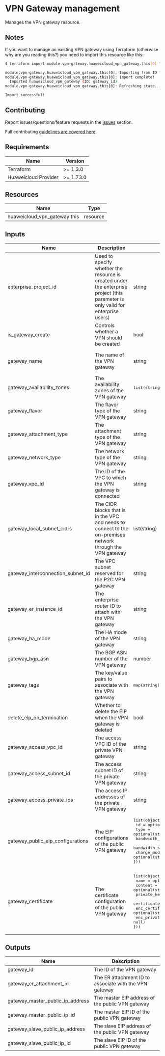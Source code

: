 # VPN Gateway management

Manages the VPN gateway resource.

## Notes

If you want to manage an existing VPN gateway using Terraform (otherwise why are you reading this?) you need to import
this resource like this:

```bash
$ terraform import module.vpn-gateway.huaweicloud_vpn_gateway.this[0] "gateway_id"

module.vpn-gateway.huaweicloud_vpn_gateway.this[0]: Importing from ID "gateway_id"...
module.vpn-gateway.huaweicloud_vpn_gateway.this[0]: Import complete!
  Imported huaweicloud_vpn_gateway (ID: gateway_id)
module.vpn-gateway.huaweicloud_vpn_gateway.this[0]: Refreshing state... (ID: gateway_id)

Import successful!
```

## Contributing

Report issues/questions/feature requests in the [issues](https://github.com/terraform-huaweicloud-modules/terraform-huaweicloud-vpn/issues/new)
section.

Full contributing [guidelines are covered here](../../github/how_to_contribute.md).

## Requirements

| Name | Version |
|------|---------|
| Terraform | >= 1.3.0 |
| Huaweicloud Provider | >= 1.73.0 |

## Resources

| Name | Type |
|------|------|
| huaweicloud_vpn_gateway.this | resource |

## Inputs

<!-- markdownlint-disable MD013 -->
| Name | Description | Type | Default | Required |
|------|-------------|------|:-------:|:--------:|
| enterprise_project_id | Used to specify whether the resource is created under the enterprise project (this parameter is only valid for enterprise users) | string | "" | N |
| is_gateway_create | Controls whether a VPN should be created | bool | true | N |
| gateway_name | The name of the VPN gateway | string | "" | Y (Unless is_gateway_create is specified as false) |
| gateway_availability_zones | The availability zones of the VPN gateway | <pre>list(string)</pre> | <pre>[]</pre> | Y (Unless is_gateway_create is specified as false) |
| gateway_flavor | The flavor type of the VPN gateway | string | "Basic" | N |
| gateway_attachment_type | The attachment type of the VPN gateway | string | "vpc" | N |
| gateway_network_type | The network type of the VPN gateway | string | "public" | N |
| gateway_vpc_id | The ID of the VPC to which the VPN gateway is connected | string | "" | N |
| gateway_local_subnet_cidrs | The CIDR blocks that is in the VPC and needs to connect to the on-premises network through the VPN gateway | list(string) | <pre>[]</pre> | N |
| gateway_interconnection_subnet_id | The VPC subnet reserved for the P2C VPN gateway | string | "" | N |
| gateway_er_instance_id | The enterprise router ID to attach with the VPN gateway | string | "" | N |
| gateway_ha_mode | The HA mode of the VPN gateway | string | "active-active" | N |
| gateway_bgp_asn | The BGP ASN number of the VPN gateway | number | null | N |
| gateway_tags | The key/value pairs to associate with the VPN gateway | <pre>map(string)</pre> | <pre>{}</pre> | N |
| delete_eip_on_termination | Whether to delete the EIP when the VPN gateway is deleted | bool | null | N |
| gateway_access_vpc_id | The access VPC ID of the private VPN gateway | string | "" | N |
| gateway_access_subnet_id | The access subnet ID of the private VPN gateway | string | "" | N |
| gateway_access_private_ips | The access IP addresses of the private VPN gateway | string | "" | N |
| gateway_public_eip_configurations | The EIP configurations of the public VPN gateway | <pre>list(object({<br>  id             = optional(string, null)<br>  type           = optional(string, null)<br>  bandwidth_name = optional(string, null)<br>  bandwidth_size = optional(number, null)<br>  charge_mode    = optional(string, null)<br>}))</pre> | <pre>[]</pre> | N |
| gateway_certificate | The certificate configuration of the public VPN gateway | <pre>list(object({<br>  name              = optional(string, null)<br>  content           = optional(string, null)<br>  private_key       = optional(string, null)<br>  certificate_chain = optional(string, null)<br>  enc_certificate   = optional(string, null)<br>  enc_private_key   = optional(string, null)<br>}))</pre> | <pre>[]</pre> | N |
<!-- markdownlint-enable MD013 -->

## Outputs

| Name | Description |
|------|-------------|
| gateway_id | The ID of the VPN gateway |
| gateway_er_attachment_id | The ER attachment ID to associate with the VPN gateway |
| gateway_master_public_ip_address | The master EIP address of the public VPN gateway |
| gateway_master_public_ip_id | The master EIP ID of the public VPN gateway |
| gateway_slave_public_ip_address | The slave EIP address of the public VPN gateway |
| gateway_slave_public_ip_id | The slave EIP ID of the public VPN gateway |
